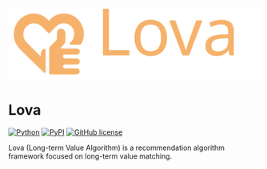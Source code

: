 <div align="center"><img src="https://github.com/yinsn/Lova/blob/develop/docs/images/lova.svg" width="800"/></div>

# Lova
[![Python](https://img.shields.io/badge/python3.8%7C3.9-red?logo=Python&logoColor=white)](https://www.python.org)
[![PyPI](https://img.shields.io/pypi/v/lova?color=green)](https://pypi.org/project/lova/)
[![GitHub license](https://img.shields.io/badge/license-MIT-blue.svg)](https://github.com/yinsn/lova)

Lova (Long-term Value Algorithm) is a recommendation algorithm framework focused on long-term value matching.
